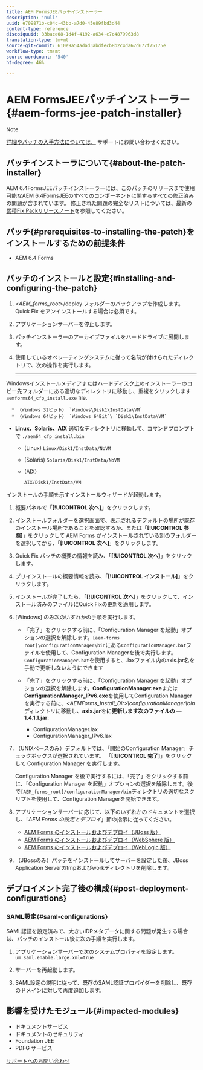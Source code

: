 ```yaml
---
title: AEM FormsJEEパッチインストーラー
description: 'null'
uuid: e709871b-c04c-43bb-a7d0-45e89fbd3d44
content-type: reference
discoiquuid: 83bace08-1d4f-4192-a634-c7c4879963d8
translation-type: tm+mt
source-git-commit: 610e9a54adad3abdfecb8b2c4da67d677f75175e
workflow-type: tm+mt
source-wordcount: '540'
ht-degree: 46%

---
```



# AEM FormsJEEパッチインストーラー{#aem-forms-jee-patch-installer}

>[!NOTE]
>
>[詳細やパッチの入手方法については、](https://www.adobe.com/jp/account/sign-in.supportportal.html) サポートにお問い合わせください。

## パッチインストーラについて{#about-the-patch-installer}

AEM 6.4FormsJEEパッチインストーラーには、このパッチのリリースまで使用可能なAEM 6.4FormsJEEのすべてのコンポーネントに関するすべての修正済みの問題が含まれています。 修正された問題の完全なリストについては、最新の[累積Fix Packリリースノート](cfp-release-notes.md)を参照してください。

## パッチ{#prerequisites-to-installing-the-patch}をインストールするための前提条件

* AEM 6.4 Forms

## パッチのインストールと設定{#installing-and-configuring-the-patch}

1. &lt;*AEM_forms_root*>/deploy フォルダーのバックアップを作成します。Quick Fix をアンインストールする場合は必須です。
1. アプリケーションサーバーを停止します。
1. パッチインストーラーのアーカイブファイルをハードドライブに展開します。
1. 使用しているオペレーティングシステムに従って名前が付けられたディレクトリで、次の操作を実行します。

   * ****
Windowsインストールメディアまたはハードディスク上のインストーラーのコピー先フォルダーにある適切なディレクトリに移動し、重複をクリックします 
`aemforms64_cfp_install.exe` file.

      * （Windows 32ビット） `Windows\Disk1\InstData\VM`
      * （Windows 64ビット） `Windows_64Bit`\ `Disk1\InstData\VM`
   * **Linux、Solaris、AIX** 適切なディレクトリに移動して、コマンドプロンプトで 
`./aem64_cfp_install.bin`

      * (Linux) `Linux/Disk1/InstData/NoVM`
      * (Solaris) `Solaris/Disk1/InstData/NoVM`
      * (AIX)

         ```
         AIX/Disk1/InstData/VM
         ```
   インストールの手順を示すインストールウィザードが起動します。

1. 概要パネルで「**[!UICONTROL 次へ]**」をクリックします。
1. インストールフォルダーを選択画面で、表示されるデフォルトの場所が既存のインストール場所であることを確認するか、または「**[!UICONTROL 参照]**」をクリックして AEM Forms がインストールされている別のフォルダーを選択してから、「**[!UICONTROL 次へ]**」をクリックします。

1. Quick Fix パッチの概要の情報を読み、「**[!UICONTROL 次へ]**」をクリックします。
1. プリインストールの概要情報を読み、「**[!UICONTROL インストール]**」をクリックします。
1. インストールが完了したら、「**[!UICONTROL 次へ]**」をクリックして、インストール済みのファイルにQuick Fixの更新を適用します。
1. [Windows] のみ次のいずれかの手順を実行します。

   * 「完了」をクリックする前に、「Configuration Manager を起動」オプションの選択を解除します。`[aem-forms root]\configurationManager\bin`にある`ConfigurationManager.bat`ファイルを使用して、Configuration Managerを後で実行します。 `ConfigurationManager.bat`を使用すると、.laxファイル内のaxis.jar名を手動で更新しないようにできます
   * 「完了」をクリックする前に、「Configuration Manager を起動」オプションの選択を解除します。**ConfigurationManager.exe**&#x200B;または&#x200B;**ConfigurationManager_IPv6.exe**&#x200B;を使用してConfiguration Managerを実行する前に、*&lt;AEMForms_Install_Dir>\configurationManager\bin*&#x200B;ディレクトリに移動し、**axis.jar**&#x200B;を&#x200B;**に更新します次のファイルの —1.4.1.1.jar**:

      * ConfigurationManager.lax
      * ConfigurationManager_IPv6.lax

1. （UNIXベースのみ）デフォルトでは、「開始のConfiguration Manager」チェックボックスが選択されています。 「**[!UICONTROL 完了]**」をクリックして Configuration Manager を実行します。

   Configuration Manager を後で実行するには、「完了」をクリックする前に、「Configuration Manager を起動」オプションの選択を解除します。後で`[AEM_forms_root]/configurationManager/bin`ディレクトリの適切なスクリプトを使用して、Configuration Managerを開始できます。

1. アプリケーションサーバーに応じて、以下のいずれかのドキュメントを選択し、「*AEM Forms の設定とデプロイ*」節の指示に従ってください。

   * [AEM Forms のインストールおよびデプロイ（JBoss 版）](http://www.adobe.com/go/learn_aemforms_installJBoss_64_jp)
   * [AEM Forms のインストールおよびデプロイ（WebSphere 版）](http://www.adobe.com/go/learn_aemforms_installWebSphere_64_jp)
   * [AEM Forms のインストールおよびデプロイ（WebLogic 版）](http://www.adobe.com/go/learn_aemforms_installWebLogic_64_jp)

1. （JBossのみ）パッチをインストールしてサーバーを設定した後、JBoss Application Serverのtmpおよびworkディレクトリを削除します。

## デプロイメント完了後の構成{#post-deployment-configurations}

### SAML設定{#saml-configurations}

SAML認証を設定済みで、大きいIDPメタデータに関する問題が発生する場合は、パッチのインストール後に次の手順を実行します。

1. アプリケーションサーバーで次のシステムプロパティを設定します。\
   `um.saml.enable.large.xml=true`

1. サーバーを再起動します。
1. SAML設定の説明に従って、既存のSAML認証プロバイダーを削除し、既存のドメインに対して再度追加します。

## 影響を受けたモジュール{#impacted-modules}

* ドキュメントサービス
* ドキュメントのセキュリティ
* Foundation JEE
* PDFG サービス

[サポートへのお問い合わせ](https://www.adobe.com/account/sign-in.supportportal.html)
